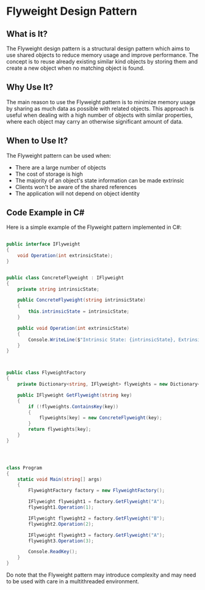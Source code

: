 # Flyweight Design Pattern

## What is It?
The Flyweight design pattern is a structural design pattern which aims to use shared objects to reduce memory usage and improve performance. The concept is to reuse already existing similar kind objects by storing them and create a new object when no matching object is found.

## Why Use It?
The main reason to use the Flyweight pattern is to minimize memory usage by sharing as much data as possible with related objects. This approach is useful when dealing with a high number of objects with similar properties, where each object may carry an otherwise significant amount of data.

## When to Use It?
The Flyweight pattern can be used when:
- There are a large number of objects
- The cost of storage is high
- The majority of an object's state information can be made extrinsic
- Clients won't be aware of the shared references
- The application will not depend on object identity

## Code Example in C#
Here is a simple example of the Flyweight pattern implemented in C#: 

```csharp  
 
public interface IFlyweight
{
    void Operation(int extrinsicState);
}


public class ConcreteFlyweight : IFlyweight
{
    private string intrinsicState;

    public ConcreteFlyweight(string intrinsicState)
    {
        this.intrinsicState = intrinsicState;
    }

    public void Operation(int extrinsicState)
    {
        Console.WriteLine($"Intrinsic State: {intrinsicState}, Extrinsic State: {extrinsicState}");
    }
}



public class FlyweightFactory
{
    private Dictionary<string, IFlyweight> flyweights = new Dictionary<string, IFlyweight>();

    public IFlyweight GetFlyweight(string key)
    {
        if (!flyweights.ContainsKey(key))
        {
            flyweights[key] = new ConcreteFlyweight(key);
        }
        return flyweights[key];
    }
}




class Program
{
    static void Main(string[] args)
    {
        FlyweightFactory factory = new FlyweightFactory();

        IFlyweight flyweight1 = factory.GetFlyweight("A");
        flyweight1.Operation(1);

        IFlyweight flyweight2 = factory.GetFlyweight("B");
        flyweight2.Operation(2);

        IFlyweight flyweight3 = factory.GetFlyweight("A");
        flyweight3.Operation(3);

        Console.ReadKey();
    }
}


```


Do note that the Flyweight pattern may introduce complexity and may need to be used with care in a multithreaded environment.
